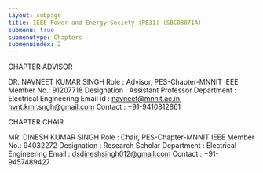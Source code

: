 ```yaml
---
layout: subpage
title: IEEE Power and Energy Society (PE31) (SBC08071A)
submenu: true
submenutype: Chapters
submenuindex: 2
---
```


CHAPTER ADVISOR

DR. NAVNEET KUMAR SINGH
Role           : Advisor, PES-Chapter-MNNIT 
IEEE Member No.: 91207718
Designation    : Assistant Professor 
Department     : Electrical Engineering 
Email id       : navneet@mnnit.ac.in, nvnt.kmr.sngh@gmail.com
Contact        : +91-9410812861

CHAPTER CHAIR

MR. DINESH KUMAR SINGH
Role           : Chair, PES-Chapter-MNNIT
IEEE Member No.: 94032272
Designation    : Research Scholar
Department     : Electrical Engineering
Email          : dsdineshsingh012@gmail.com
Contact        : +91-9457489427

